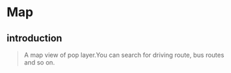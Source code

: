 Map
=====
introduction
----------
>A map view of pop layer.You can search for driving route, bus routes and so on.
